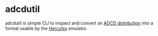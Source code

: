 # adcdutil

adcdutil is simple CLI to inspect and convert an
[ADCD distribution](https://www.ibm.com/partnerworld/page/isv_com_sys_zos_adcd)
into a format usable by the [Hercules](http://www.hercules-390.org/) emulator.
